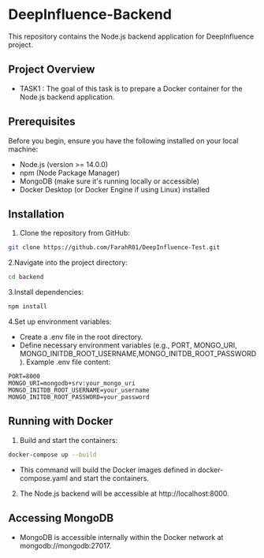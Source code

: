 # DeepInfluence-Backend


This repository contains the Node.js backend application for DeepInfluence project.
## Project Overview
- TASK1 : The goal of this task is to prepare a Docker container for the Node.js backend application.
## Prerequisites
Before you begin, ensure you have the following installed on your local machine:

- Node.js (version >= 14.0.0)
- npm (Node Package Manager)
- MongoDB (make sure it's running locally or accessible)
- Docker Desktop (or Docker Engine if using Linux) installed


## Installation

1. Clone the repository from GitHub:



```bash
git clone https://github.com/FarahR01/DeepInfluence-Test.git
```
2.Navigate into the project directory:

```bash
cd backend
```
3.Install dependencies:

```bash
npm install
```
4.Set up environment variables:
- Create a .env file in the root directory.
- Define necessary environment variables (e.g., PORT, MONGO_URI, MONGO_INITDB_ROOT_USERNAME,MONGO_INITDB_ROOT_PASSWORD).
Example .env file content:

```plaintext
PORT=8000
MONGO_URI=mongodb+srv:your_mongo_uri
MONGO_INITDB_ROOT_USERNAME=your_username
MONGO_INITDB_ROOT_PASSWORD=your_password

```


## Running with Docker

1. Build and start the containers:


```bash
docker-compose up --build

```
- This command will build the Docker images defined in docker-compose.yaml and start the containers.
2. The Node.js backend will be accessible at http://localhost:8000.

## Accessing MongoDB

- MongoDB is accessible internally within the Docker network at mongodb://mongodb:27017.



